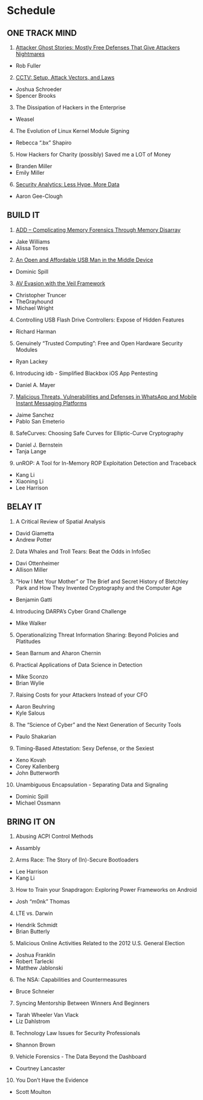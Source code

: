 # Schedule

## ONE TRACK MIND

1. [Attacker Ghost Stories: Mostly Free Defenses That Give Attackers Nightmares](otm/01_attacker_ghost_stories.md) 
  - Rob Fuller
2. [CCTV: Setup, Attack Vectors, and Laws](otm/02_cctv_setup_attack_vectors_and_laws.md)
  - Joshua Schroeder
  - Spencer Brooks
3. The Dissipation of Hackers in the Enterprise
  - Weasel
4. The Evolution of Linux Kernel Module Signing
  - Rebecca “.bx” Shapiro
5. How Hackers for Charity (possibly) Saved me a LOT of Money
  - Branden Miller
  - Emily Miller
6. [Security Analytics: Less Hype, More Data](otm/03_security_analytics.md)
  - Aaron Gee-Clough

## BUILD IT

1. [ADD – Complicating Memory Forensics Through Memory Disarray](build/01_add_complicating_memory_forensics.md)
  - Jake Williams
  - Alissa Torres
2. [An Open and Affordable USB Man in the Middle Device](build/02_usbproxy.md)
  - Dominic Spill
3. [AV Evasion with the Veil Framework](build/03_av-evasion_with_the_veil_framework.md)
  - Christopher Truncer
  - TheGrayhound
  - Michael Wright
4. Controlling USB Flash Drive Controllers: Expose of Hidden Features
  - Richard Harman
5. Genuinely “Trusted Computing”: Free and Open Hardware Security Modules
  - Ryan Lackey
6. Introducing idb - Simplified Blackbox iOS App Pentesting
  - Daniel A. Mayer
7. [Malicious Threats, Vulnerabilities and Defenses in WhatsApp and Mobile Instant Messaging Platforms](build/04_malicious_threats_vulnerabilities_and_defenses_in.md)
  - Jaime Sanchez
  - Pablo San Emeterio
8. SafeCurves: Choosing Safe Curves for Elliptic-Curve Cryptography
  - Daniel J. Bernstein
  - Tanja Lange
9. unROP: A Tool for In-Memory ROP Exploitation Detection and Traceback
  - Kang Li
  - Xiaoning Li
  - Lee Harrison

## BELAY IT

1. A Critical Review of Spatial Analysis
  - David Giametta
  - Andrew Potter
2. Data Whales and Troll Tears: Beat the Odds in InfoSec
  - Davi Ottenheimer
  - Allison Miller
3. “How I Met Your Mother” or The Brief and Secret History of Bletchley Park and How They Invented Cryptography and the Computer Age
  - Benjamin Gatti
4. Introducing DARPA’s Cyber Grand Challenge
  - Mike Walker
5. Operationalizing Threat Information Sharing: Beyond Policies and Platitudes
  - Sean Barnum and Aharon Chernin
6. Practical Applications of Data Science in Detection
  - Mike Sconzo
  - Brian Wylie
7. Raising Costs for your Attackers Instead of your CFO
  - Aaron Beuhring
  - Kyle Salous
8. The “Science of Cyber” and the Next Generation of Security Tools
  - Paulo Shakarian
9. Timing-Based Attestation: Sexy Defense, or the Sexiest
  - Xeno Kovah
  - Corey Kallenberg
  - John Butterworth
10.	Unambiguous Encapsulation - Separating Data and Signaling
  - Dominic Spill
  - Michael Ossmann

## BRING IT ON

1. Abusing ACPI Control Methods
  - Assambly
2. Arms Race: The Story of (In)-Secure Bootloaders
  - Lee Harrison
  - Kang Li
3. How to Train your Snapdragon: Exploring Power Frameworks on Android
  - Josh “m0nk” Thomas
4. LTE vs. Darwin
  - Hendrik Schmidt
  - Brian Butterly
5. Malicious Online Activities Related to the 2012 U.S. General Election
  - Joshua Franklin
  - Robert Tarlecki
  - Matthew Jablonski
6. The NSA: Capabilities and Countermeasures
  - Bruce Schneier
7. Syncing Mentorship Between Winners And Beginners
  - Tarah Wheeler Van Vlack
  - Liz Dahlstrom
8. Technology Law Issues for Security Professionals
  - Shannon Brown
9. Vehicle Forensics - The Data Beyond the Dashboard
  - Courtney Lancaster
10.	You Don’t Have the Evidence
  - Scott Moulton
